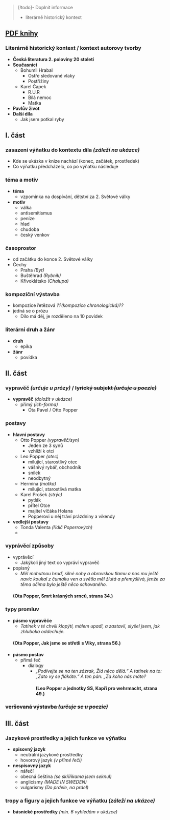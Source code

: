 > [!todo]- Doplnit informace
> - literárně historický kontext
## [PDF knihy](https://web2.mlp.cz/koweb/00/04/52/92/27/smrt_krasnych_srncu.pdf)
### Literárně historický kontext / kontext autorovy tvorby
- **Česká literatura 2. poloviny 20 století**
- **Současníci**
	- Bohumil Hrabal
		- Ostře sledované vlaky
		- Postřižiny
	- Karel Čapek
		- R.U.R
		- Bílá nemoc
		- Matka
- **Pavlův život**
- **Další díla**
	- Jak jsem potkal ryby
## I. část

### zasazení výňatku do kontextu díla *(záleží na ukázce)*
- Kde se ukázka v knize nachází (konec, začátek, prostředek)
- Co výňatku předcházelo, co po výňatku následuje 
### téma a motiv
- **téma**
	- vzpomínka na dospívání, dětství za 2. Světové války
- **motiv**
	- válka
	- antisemitismus
	- peníze
	- hlad
	- chudoba
	- český venkov
### časoprostor
- od začátku do konce 2. Světové války
- Čechy
	- Praha *(Byt)*
	- Buštěhrad *(Rybník)*
	- Křivoklátsko *(Chalupa)*
### kompoziční výstavba
- kompozice řetězová *??(kompozice chronologická)??*
- jedná se o prózu
	- Dílo má děj, je rozděleno na 10 povídek
### literární druh a žánr
- **druh**
	- epika
- **žánr**
	- povídka
## II. část
### vypravěč *(určuje u prózy)* / ~~lyrický subjekt *(určuje u poezie)*~~
- **vypravěč** *(doložit v ukázce)*
	- přímý *(ich-forma)*
		- Ota Pavel / Otto Popper
### postavy
- **hlavní postavy**
	- Otto Popper *(vypravěč/syn)*
		- Jeden ze 3 synů
		- vzhlíží k otci
	- Leo Popper *(otec)*
		- milující, starostlivý otec
		- vášnivý rybář, obchodník
		- snílek
		- neodbytný
	- Hermína *(matka)*
		- milující, starostlivá matka
	- Karel Prošek *(strýc)*
		- pytlák
		- přítel Otce
		- majitel vlčáka Holana
		- Popperovi u něj tráví prázdniny a víkendy
- **vedlejší postavy**
	- Tonda Valenta *(řidič Poperrových)*
	- 
### vyprávěcí způsoby
- vyprávěcí
	- Jakýkoli jiný text co vypráví vypravěč
- popisný
	- *Měl mohutnou hruď, silné nohy a obrovskou tlamu a nos mu ještě navíc koukal z čumáku ven a světla měl žlutá a přemýšlivá, jenže za těma očima bylo ještě něco schovaného.*
	 #### (Ota Popper, Smrt krásných srnců, strana 34.)
### typy promluv
- **pásmo vypravěče**
	- *Tatínek v té chvíli klopýtl, málem upadl, a zastavil, slyšel jsem, jak zhluboka oddechuje.*
	 #### (Ota Popper, Jak jsme se střetli s Vlky, strana 56.)
- **pásmo postav**
	- přímá řeč
		- dialogy
			- *„Podívejte se na ten zázrak, Žid něco dělá.“ 
			  A tatínek na to: „Zato vy se flákáte.“
			  A ten pán: „Za koho nás máte?*
			  #### (Leo Popper a jednotky SS, Kapři pro wehrmacht, strana 49.)
### ~~veršovaná výstavba  *(určuje se u poezie)*~~
## III. část
### Jazykové prostředky a jejich funkce ve výňatku
- **spisovný jazyk**
	- neutrální jazykové prostředky
	- hovorový jazyk *(v přímé řeči)*
- **nespisovný jazyk**
	- nářečí
	- obecná čeština *(se skříňkama jsem seknul)*
	- anglicismy *(MADE IN SWEDEN)*
	- vulgarismy *(Do prdele, na prdel)*
### tropy a figury a jejich funkce ve výňatku *(záleží na ukázce)*
- **básnické prostředky** *(min. 6 vyhledám v ukázce)*